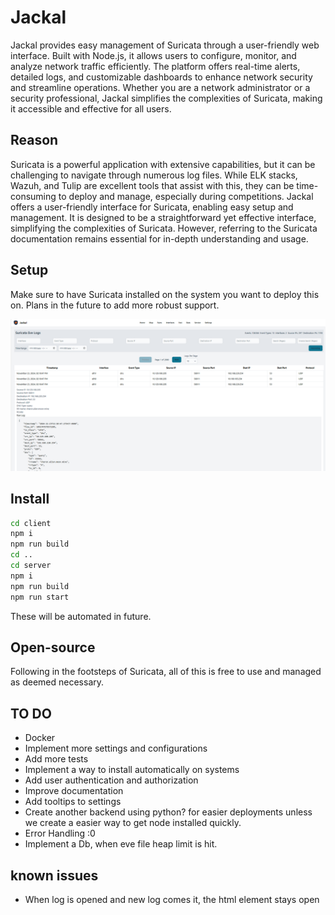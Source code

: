 # Jackal

Jackal provides easy management of Suricata through a user-friendly web interface. Built with Node.js, it allows users to configure, monitor, and analyze network traffic efficiently. The platform offers real-time alerts, detailed logs, and customizable dashboards to enhance network security and streamline operations. Whether you are a network administrator or a security professional, Jackal simplifies the complexities of Suricata, making it accessible and effective for all users.

## Reason

Suricata is a powerful application with extensive capabilities, but it can be challenging to navigate through numerous log files. While ELK stacks, Wazuh, and Tulip are excellent tools that assist with this, they can be time-consuming to deploy and manage, especially during competitions. Jackal offers a user-friendly interface for Suricata, enabling easy setup and management. It is designed to be a straightforward yet effective interface, simplifying the complexities of Suricata. However, referring to the Suricata documentation remains essential for in-depth understanding and usage.

## Setup

Make sure to have Suricata installed on the system you want to deploy this on. Plans in the future to add more robust support.

![front end picture](front_end.png)

## Install

```sh
cd client
npm i
npm run build
cd ..
cd server
npm i
npm run build
npm run start
```

These will be automated in future.

## Open-source

Following in the footsteps of Suricata, all of this is free to use and managed as deemed necessary.

## TO DO

-   Docker
-   Implement more settings and configurations
-   Add more tests
-   Implement a way to install automatically on systems
-   Add user authentication and authorization
-   Improve documentation
-   Add tooltips to settings
-   Create another backend using python? for easier deployments unless we create a easier way to get node installed quickly.
-   Error Handling :0
-   Implement a Db, when eve file heap limit is hit.

## known issues

-   When log is opened and new log comes it, the html element stays open
